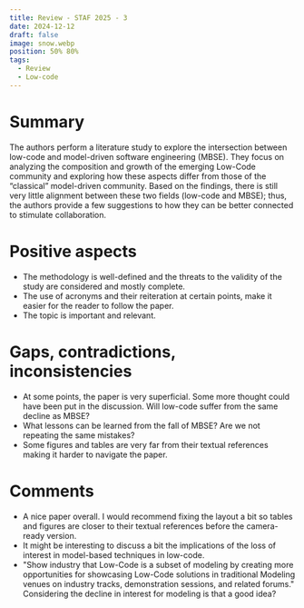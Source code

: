 ```yaml
---
title: Review - STAF 2025 - 3
date: 2024-12-12
draft: false
image: snow.webp
position: 50% 80%
tags:
  - Review
  - Low-code
---
```


# Summary

The authors perform a literature study to explore the intersection between low-code and model-driven software engineering (MBSE). They focus on analyzing the composition and growth of the emerging Low-Code community and exploring how these aspects differ from those of the “classical” model-driven community. Based on the findings, there is still very little alignment between these two fields (low-code and MBSE); thus, the authors provide a few suggestions to how they can be better connected to stimulate collaboration.

# Positive aspects

- The methodology is well-defined and the threats to the validity of the study are considered and mostly complete.
- The use of acronyms and their reiteration at certain points, make it easier for the reader to follow the paper.
- The topic is important and relevant.

# Gaps, contradictions, inconsistencies

- At some points, the paper is very superficial. Some more thought could have been put in the discussion. Will low-code suffer from the same decline as MBSE?
- What lessons can be learned from the fall of MBSE? Are we not repeating the same mistakes?
- Some figures and tables are very far from their textual references making it harder to navigate the paper.

# Comments

- A nice paper overall. I would recommend fixing the layout a bit so tables and figures are closer to their textual references before the camera-ready version.
- It might be interesting to discuss a bit the implications of the loss of interest in model-based techniques in low-code.
- "Show industry that Low-Code is a subset of modeling by creating more opportunities for showcasing Low-Code solutions in traditional Modeling venues on industry tracks, demonstration sessions, and related forums." Considering the decline in interest for modeling is that a good idea?